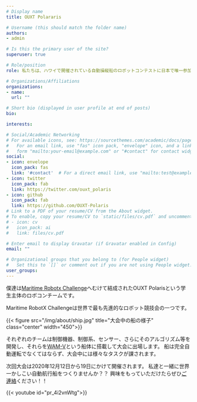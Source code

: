 ```yaml
---
# Display name
title: OUXT Polararis

# Username (this should match the folder name)
authors:
- admin

# Is this the primary user of the site?
superuser: true

# Role/position
role: 私たちは、ハワイで開催されている自動操縦船のロボットコンテストに日本で唯一参加している学生主体のチームです！

# Organizations/Affiliations
organizations:
- name: 
  url: ""

# Short bio (displayed in user profile at end of posts)
bio: 

interests:

# Social/Academic Networking
# For available icons, see: https://sourcethemes.com/academic/docs/page-builder/#icons
#   For an email link, use "fas" icon pack, "envelope" icon, and a link in the
#   form "mailto:your-email@example.com" or "#contact" for contact widget.
social:
- icon: envelope
  icon_pack: fas
  link: '#contact'  # For a direct email link, use "mailto:test@example.org".
- icon: twitter
  icon_pack: fab
  link: https://twitter.com/ouxt_polaris
- icon: github
  icon_pack: fab
  link: https://github.com/OUXT-Polaris
# Link to a PDF of your resume/CV from the About widget.
# To enable, copy your resume/CV to `static/files/cv.pdf` and uncomment the lines below.
# - icon: cv
#   icon_pack: ai
#   link: files/cv.pdf

# Enter email to display Gravatar (if Gravatar enabled in Config)
email: ""

# Organizational groups that you belong to (for People widget)
#   Set this to `[]` or comment out if you are not using People widget.
user_groups:
---
```


僕達は[Maritime Robotx Challenge](https://www.robotx.org/)へむけて結成されたOUXT Polarisという学生主体のロボコンチームです。

Maritime RobotX Challengeは世界で最も先進的なロボット競技会の一つです。

{{< figure src="/img/about/ship.jpg" title="大会中の船の様子" class="center" width="450">}}

それぞれのチームは制御機器、制御系、センサー、さらにそのアルゴリズム等を開発し、それらを[WAM-V](http://www.wam-v.com/)という船体に搭載して大会に出場します。
船は完全自動運転でなくてはならず、大会中には様々なタスクが課されます。

次回大会は2020年12月12日から19日にかけて開催されます。
私達と一緒に世界一かしこい自動航行船をつくりませんか？？
興味をもっていただけたらぜひ[ご連絡](./#contact)ください！！

{{< youtube id="pr_4i2vnWtg">}}